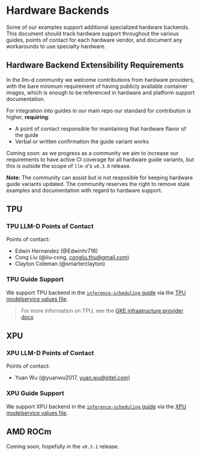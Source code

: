 # Hardware Backends

Some of our examples support additional specialized hardware backends. This document should track hardware support throughout the various guides, points of contact for each hardware vendor, and document any workarounds to use specialty hardware.

## Hardware Backend Extensibility Requirements

In the llm-d community we welcome contributions from hardware providers, with the bare minimum requirement of having publicly available container images, which is enough to be referenced in hardware and platform support documentation. 

For integration into guides in our main repo our standard for contribution is higher, **requiring**:
- A point of contact responsible for maintaining that hardware flavor of the guide
- Verbal or written confirmation the guide variant works

Coming soon: as we progress as a community we aim to increase our requirements to have active CI coverage for all hardware guide variants, but this is outside the scope of `llm-d`'s `v0.3.0` release.

**Note:** The community can assist but is not resposible for keeping hardware guide variants updated. The community reserves the right to remove stale examples and documentation with regard to hardware support.

## TPU

### TPU LLM-D Points of Contact

Points of contact:
- Edwin Hernandez (@Edwinhr716)
- Cong Liu (@liu-cong, congliu.thu@gmail.com)
- Clayton Coleman (@smarterclayton)

### TPU Guide Support

We support TPU backend in the [`inference-scheduling` guide](../../guides/inference-scheduling/) via the [TPU modelservice values file](../../guides/inference-scheduling/ms-inference-scheduling/values_tpu.yaml).

> For more information on TPU, see the [GKE infrastructure provider docs](https://github.com/llm-d/llm-d/tree/main/docs/infra-providers/gke#prerequisites)

## XPU

### XPU LLM-D Points of Contact

Points of contact:
- Yuan Wu (@yuanwu2017, yuan.wu@intel.com)

### XPU Guide Support

We support XPU backend in the [`inference-scheduling` guide](../../guides/inference-scheduling/) via the [XPU modelservice values file](../../guides/inference-scheduling/ms-inference-scheduling/values_xpu.yaml).

## AMD ROCm 

Coming soon, hopefully in the `v0.3.1` release.
